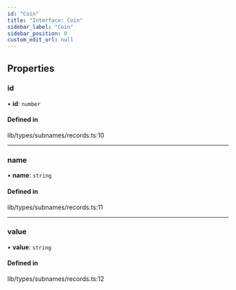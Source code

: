 ```yaml
---
id: "Coin"
title: "Interface: Coin"
sidebar_label: "Coin"
sidebar_position: 0
custom_edit_url: null
---
```


## Properties

### id

• **id**: `number`

#### Defined in

lib/types/subnames/records.ts:10

___

### name

• **name**: `string`

#### Defined in

lib/types/subnames/records.ts:11

___

### value

• **value**: `string`

#### Defined in

lib/types/subnames/records.ts:12
